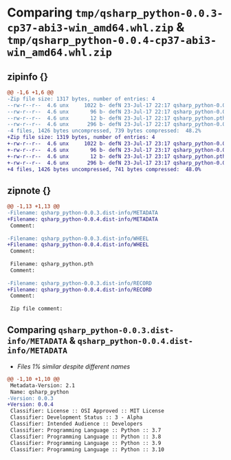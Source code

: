 # Comparing `tmp/qsharp_python-0.0.3-cp37-abi3-win_amd64.whl.zip` & `tmp/qsharp_python-0.0.4-cp37-abi3-win_amd64.whl.zip`

## zipinfo {}

```diff
@@ -1,6 +1,6 @@
-Zip file size: 1317 bytes, number of entries: 4
--rw-r--r--  4.6 unx     1022 b- defN 23-Jul-17 22:17 qsharp_python-0.0.3.dist-info/METADATA
--rw-r--r--  4.6 unx       96 b- defN 23-Jul-17 22:17 qsharp_python-0.0.3.dist-info/WHEEL
--rw-r--r--  4.6 unx       12 b- defN 23-Jul-17 22:17 qsharp_python.pth
--rw-r--r--  4.6 unx      296 b- defN 23-Jul-17 22:17 qsharp_python-0.0.3.dist-info/RECORD
-4 files, 1426 bytes uncompressed, 739 bytes compressed:  48.2%
+Zip file size: 1319 bytes, number of entries: 4
+-rw-r--r--  4.6 unx     1022 b- defN 23-Jul-17 23:17 qsharp_python-0.0.4.dist-info/METADATA
+-rw-r--r--  4.6 unx       96 b- defN 23-Jul-17 23:17 qsharp_python-0.0.4.dist-info/WHEEL
+-rw-r--r--  4.6 unx       12 b- defN 23-Jul-17 23:17 qsharp_python.pth
+-rw-r--r--  4.6 unx      296 b- defN 23-Jul-17 23:17 qsharp_python-0.0.4.dist-info/RECORD
+4 files, 1426 bytes uncompressed, 741 bytes compressed:  48.0%
```

## zipnote {}

```diff
@@ -1,13 +1,13 @@
-Filename: qsharp_python-0.0.3.dist-info/METADATA
+Filename: qsharp_python-0.0.4.dist-info/METADATA
 Comment: 
 
-Filename: qsharp_python-0.0.3.dist-info/WHEEL
+Filename: qsharp_python-0.0.4.dist-info/WHEEL
 Comment: 
 
 Filename: qsharp_python.pth
 Comment: 
 
-Filename: qsharp_python-0.0.3.dist-info/RECORD
+Filename: qsharp_python-0.0.4.dist-info/RECORD
 Comment: 
 
 Zip file comment:
```

## Comparing `qsharp_python-0.0.3.dist-info/METADATA` & `qsharp_python-0.0.4.dist-info/METADATA`

 * *Files 1% similar despite different names*

```diff
@@ -1,10 +1,10 @@
 Metadata-Version: 2.1
 Name: qsharp_python
-Version: 0.0.3
+Version: 0.0.4
 Classifier: License :: OSI Approved :: MIT License
 Classifier: Development Status :: 3 - Alpha
 Classifier: Intended Audience :: Developers
 Classifier: Programming Language :: Python :: 3.7
 Classifier: Programming Language :: Python :: 3.8
 Classifier: Programming Language :: Python :: 3.9
 Classifier: Programming Language :: Python :: 3.10
```

